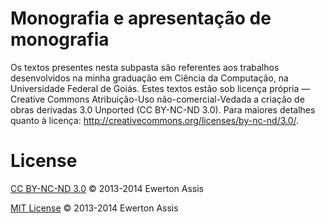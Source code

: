 
# Monografia e apresentação de monografia

Os textos presentes nesta subpasta são referentes aos trabalhos desenvolvidos na minha graduação em Ciência da Computação, na Universidade
Federal de Goiás. Estes textos estão sob licença própria &mdash; Creative Commons Atribuição-Uso não-comercial-Vedada a criação de obras
derivadas 3.0 Unported (CC BY-NC-ND 3.0). Para maiores detalhes quanto à licença: http://creativecommons.org/licenses/by-nc-nd/3.0/.

# License

[CC BY-NC-ND 3.0](http://creativecommons.org/licenses/by-nc-nd/3.0) &copy; 2013-2014 Ewerton Assis

[MIT License](http://ewerton-araujo.mit-license.org/) &copy; 2013-2014 Ewerton Assis
